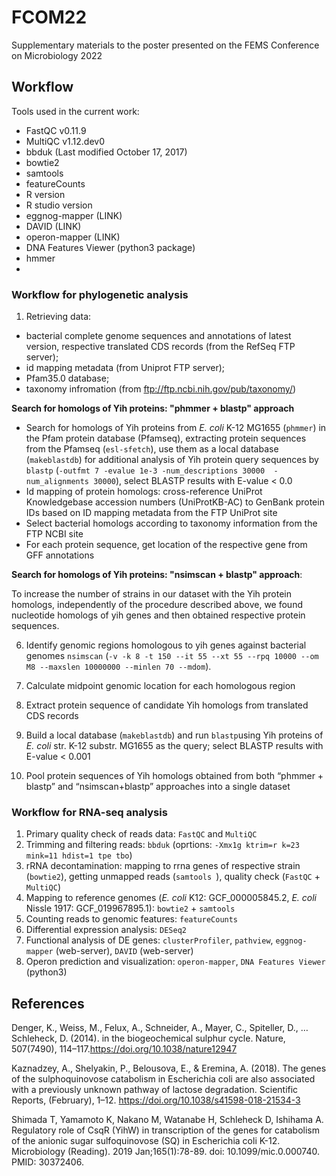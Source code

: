 # FCOM22

Supplementary materials to the poster presented on the FEMS Conference on Microbiology 2022




## Workflow  
Tools used in the current work:
- FastQC v0.11.9
- MultiQC v1.12.dev0
- bbduk (Last modified October 17, 2017)
- bowtie2
- samtools
- featureCounts
- R version
- R studio version
- eggnog-mapper (LINK)
- DAVID (LINK)
- operon-mapper (LINK)
- DNA Features Viewer (python3 package)
- hmmer 
- 


### Workflow for phylogenetic analysis 

1. Retrieving data: 
 - bacterial complete genome sequences and annotations of latest version, respective translated CDS records (from the RefSeq FTP server);  
 - id mapping metadata (from Uniprot FTP server);
 - Pfam35.0 database;
 - taxonomy infromation (from ftp://ftp.ncbi.nih.gov/pub/taxonomy/) 


**Search for homologs of Yih proteins: "phmmer + blastp" approach**

- Search for homologs of Yih proteins from _E. coli_ K-12 MG1655 (`phmmer`) in the Pfam protein database (Pfamseq), extracting protein sequences from the Pfamseq (`esl-sfetch`), use them as a local database (`makeblastdb`) for additional analysis of Yih protein query sequences by `blastp` (`-outfmt 7 -evalue 1e-3 -num_descriptions 30000  -num_alignments 30000`), select BLASTP results with E-value < 0.0
- Id mapping of protein homologs: cross-reference UniProt Knowledgebase accession numbers (UniProtKB-AC) to GenBank protein IDs based on ID mapping metadata from the FTP UniProt site 
- Select bacterial homologs according to taxonomy information from the FTP NCBI site
- For each protein sequence, get location of the respective gene from GFF annotations


**Search for homologs of Yih proteins: "nsimscan + blastp" approach**:

To increase the number of strains in our dataset with the Yih protein homologs, independently of the procedure described above, we found nucleotide homologs of yih genes and then obtained respective protein sequences.

6. Identify genomic regions homologous to yih genes against bacterial genomes `nsimscan` (`-v -k 8 -t 150 --it 55 --xt 55 --rpq 10000 --om M8 --maxslen 10000000 --minlen 70 --mdom`). 
7. Calculate midpoint genomic location for each homologous region
8. Extract protein sequence of candidate Yih homologs from translated CDS records 
9. Build a local database (`makeblastdb`) and run `blastp`using Yih proteins of _E. coli_ str. K-12 substr. MG1655 as the query; select BLASTP results with E-value < 0.001


10. Pool protein sequences of Yih homologs obtained from both “phmmer + blastp” and “nsimscan+blastp” approaches into a single dataset

### Workflow for RNA-seq analysis 

1. Primary quality check of reads data: `FastQC` and `MultiQC`
2. Trimming and filtering reads: `bbduk` (oprtions: `-Xmx1g ktrim=r k=23 mink=11 hdist=1 tpe tbo`)
3. rRNA decontamination: mapping to rrna genes of respective strain (`bowtie2`), getting unmapped reads (`samtools `), quality check  (`FastQC` + `MultiQC`)
4. Mapping to reference genomes (_E. coli_ K12: GCF_000005845.2, _E. coli_ Nissle 1917: GCF_019967895.1): `bowtie2` + `samtools`
5. Counting reads to genomic features: `featureCounts`
6. Differential expression analysis: `DESeq2`
7. Functional analysis of DE genes:  `clusterProfiler`, `pathview`, `eggnog-mapper` (web-server), `DAVID` (web-server)
8. Operon prediction and visualization: `operon-mapper`, `DNA Features Viewer` (python3)

## References

Denger, K., Weiss, M., Felux, A., Schneider, A., Mayer, C., Spiteller, D., … Schleheck, D. (2014). in the biogeochemical sulphur cycle. Nature, 507(7490), 114–117.https://doi.org/10.1038/nature12947

Kaznadzey, A., Shelyakin, P., Belousova, E., & Eremina, A. (2018). The genes of the sulphoquinovose catabolism in Escherichia coli are also associated with a previously unknown pathway of lactose degradation. Scientific Reports, (February), 1–12. https://doi.org/10.1038/s41598-018-21534-3

Shimada T, Yamamoto K, Nakano M, Watanabe H, Schleheck D, Ishihama A. Regulatory role of CsqR (YihW) in transcription of the genes for catabolism of the anionic sugar sulfoquinovose (SQ) in Escherichia coli K-12. Microbiology (Reading). 2019 Jan;165(1):78-89. doi: 10.1099/mic.0.000740. PMID: 30372406.
